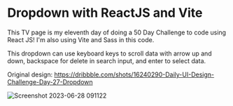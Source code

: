 ﻿# Dropdown with ReactJS and Vite

This TV page is my eleventh day of doing a 50 Day Challenge to code using React JS! I'm also using Vite and Sass in this code.

This dropdown can use keyboard keys to scroll data with arrow up and down, backspace for delete in search input, and enter to select data.

Original design: https://dribbble.com/shots/16240290-Daily-UI-Design-Challenge-Day-27-Dropdown

![Screenshot 2023-06-28 091122](https://github.com/auliaptru/fe_react_dropdown/assets/102896996/ce5800ff-2ba3-4efa-907d-f1a3c8405408)

